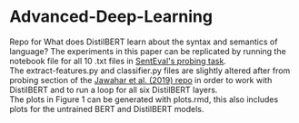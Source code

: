 # Advanced-Deep-Learning
Repo for What does DistilBERT learn about the syntax and semantics of language?
The experiments in this paper can be replicated by running the notebook file for all 10 .txt files in [SentEval's probing task](https://github.com/facebookresearch/SentEval/tree/main/data/probing). <br/>
The extract-features.py and classifier.py files are slightly altered after from probing section of the [Jawahar et al. (2019) repo](https://github.com/ganeshjawahar/interpret_bert/tree/master/probing) in order to work with DistilBERT and to run a loop for all six DistilBERT layers. <br/> 
The plots in Figure 1 can be generated with plots.rmd, this also includes plots for the untrained BERT and DistilBERT models. <br/>
